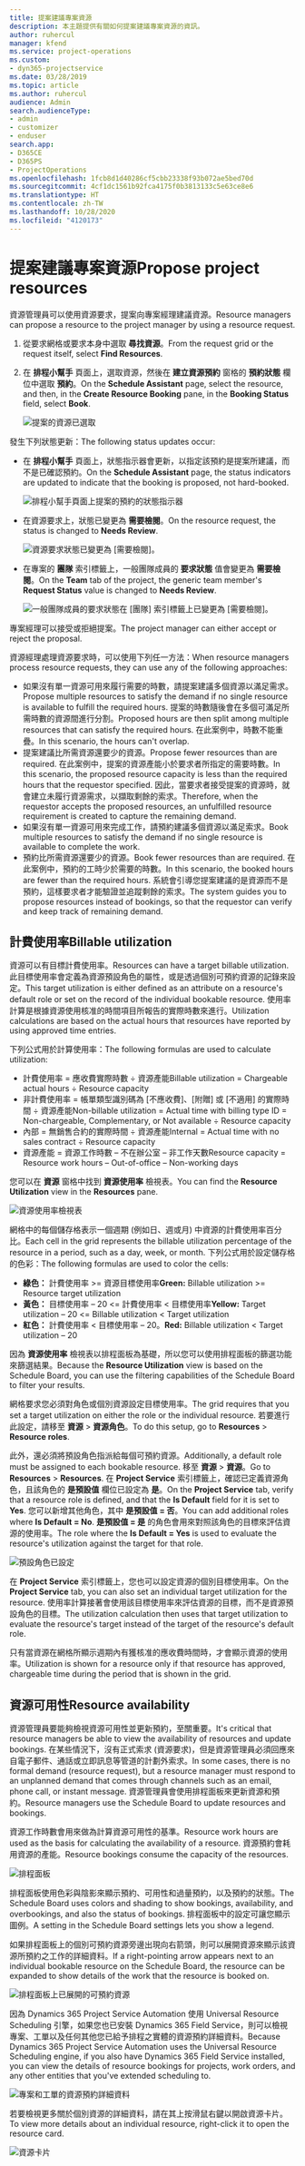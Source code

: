 ```yaml
---
title: 提案建議專案資源
description: 本主題提供有關如何提案建議專案資源的資訊。
author: ruhercul
manager: kfend
ms.service: project-operations
ms.custom:
- dyn365-projectservice
ms.date: 03/28/2019
ms.topic: article
ms.author: ruhercul
audience: Admin
search.audienceType:
- admin
- customizer
- enduser
search.app:
- D365CE
- D365PS
- ProjectOperations
ms.openlocfilehash: 1fcb8d1d40286cf5cbb23338f93b072ae5bed70d
ms.sourcegitcommit: 4cf1dc1561b92fca4175f0b3813133c5e63ce8e6
ms.translationtype: HT
ms.contentlocale: zh-TW
ms.lasthandoff: 10/28/2020
ms.locfileid: "4120173"
---
```

# <a name="propose-project-resources"></a><span data-ttu-id="b57a8-103">提案建議專案資源</span><span class="sxs-lookup"><span data-stu-id="b57a8-103">Propose project resources</span></span>

<span data-ttu-id="b57a8-104">資源管理員可以使用資源要求，提案向專案經理建議資源。</span><span class="sxs-lookup"><span data-stu-id="b57a8-104">Resource managers can propose a resource to the project manager by using a resource request.</span></span>

1. <span data-ttu-id="b57a8-105">從要求網格或要求本身中選取 **尋找資源**。</span><span class="sxs-lookup"><span data-stu-id="b57a8-105">From the request grid or the request itself, select **Find Resources**.</span></span>
2. <span data-ttu-id="b57a8-106">在 **排程小幫手** 頁面上，選取資源，然後在 **建立資源預約** 窗格的 **預約狀態** 欄位中選取 **預約**。</span><span class="sxs-lookup"><span data-stu-id="b57a8-106">On the **Schedule Assistant** page, select the resource, and then, in the **Create Resource Booking** pane, in the **Booking Status** field, select **Book**.</span></span>

    ![提案的資源已選取](media/Resource-Management-image62.png)

<span data-ttu-id="b57a8-108">發生下列狀態更新：</span><span class="sxs-lookup"><span data-stu-id="b57a8-108">The following status updates occur:</span></span>

- <span data-ttu-id="b57a8-109">在 **排程小幫手** 頁面上，狀態指示器會更新，以指定該預約是提案所建議，而不是已確認預約。</span><span class="sxs-lookup"><span data-stu-id="b57a8-109">On the **Schedule Assistant** page, the status indicators are updated to indicate that the booking is proposed, not hard-booked.</span></span>

    ![排程小幫手頁面上提案的預約的狀態指示器](media/Resource-Management-image63.png)

- <span data-ttu-id="b57a8-111">在資源要求上，狀態已變更為 **需要檢閱**。</span><span class="sxs-lookup"><span data-stu-id="b57a8-111">On the resource request, the status is changed to **Needs Review**.</span></span>

    ![資源要求狀態已變更為 [需要檢閱]。](media/Resource-Management-image64.png)

- <span data-ttu-id="b57a8-113">在專案的 **團隊** 索引標籤上，一般團隊成員的 **要求狀態** 值會變更為 **需要檢閱**。</span><span class="sxs-lookup"><span data-stu-id="b57a8-113">On the **Team** tab of the project, the generic team member's **Request Status** value is changed to **Needs Review**.</span></span>

    ![一般團隊成員的要求狀態在 [團隊] 索引標籤上已變更為 [需要檢閱]。](media/Resource-Management-image48.png)

<span data-ttu-id="b57a8-115">專案經理可以接受或拒絕提案。</span><span class="sxs-lookup"><span data-stu-id="b57a8-115">The project manager can either accept or reject the proposal.</span></span>

<span data-ttu-id="b57a8-116">資源經理處理資源要求時，可以使用下列任一方法：</span><span class="sxs-lookup"><span data-stu-id="b57a8-116">When resource managers process resource requests, they can use any of the following approaches:</span></span>

- <span data-ttu-id="b57a8-117">如果沒有單一資源可用來履行需要的時數，請提案建議多個資源以滿足需求。</span><span class="sxs-lookup"><span data-stu-id="b57a8-117">Propose multiple resources to satisfy the demand if no single resource is available to fulfill the required hours.</span></span> <span data-ttu-id="b57a8-118">提案的時數隨後會在多個可滿足所需時數的資源間進行分割。</span><span class="sxs-lookup"><span data-stu-id="b57a8-118">Proposed hours are then split among multiple resources that can satisfy the required hours.</span></span> <span data-ttu-id="b57a8-119">在此案例中，時數不能重疊。</span><span class="sxs-lookup"><span data-stu-id="b57a8-119">In this scenario, the hours can't overlap.</span></span>
- <span data-ttu-id="b57a8-120">提案建議比所需資源還要少的資源。</span><span class="sxs-lookup"><span data-stu-id="b57a8-120">Propose fewer resources than are required.</span></span> <span data-ttu-id="b57a8-121">在此案例中，提案的資源產能小於要求者所指定的需要時數。</span><span class="sxs-lookup"><span data-stu-id="b57a8-121">In this scenario, the proposed resource capacity is less than the required hours that the requestor specified.</span></span> <span data-ttu-id="b57a8-122">因此，當要求者接受提案的資源時，就會建立未履行資源需求，以擷取剩餘的索求。</span><span class="sxs-lookup"><span data-stu-id="b57a8-122">Therefore, when the requestor accepts the proposed resources, an unfulfilled resource requirement is created to capture the remaining demand.</span></span>
- <span data-ttu-id="b57a8-123">如果沒有單一資源可用來完成工作，請預約建議多個資源以滿足索求。</span><span class="sxs-lookup"><span data-stu-id="b57a8-123">Book multiple resources to satisfy the demand if no single resource is available to complete the work.</span></span>
- <span data-ttu-id="b57a8-124">預約比所需資源還要少的資源。</span><span class="sxs-lookup"><span data-stu-id="b57a8-124">Book fewer resources than are required.</span></span> <span data-ttu-id="b57a8-125">在此案例中，預約的工時少於需要的時數。</span><span class="sxs-lookup"><span data-stu-id="b57a8-125">In this scenario, the booked hours are fewer than the required hours.</span></span> <span data-ttu-id="b57a8-126">系統會引導您提案建議的是資源而不是預約，這樣要求者才能驗證並追蹤剩餘的索求。</span><span class="sxs-lookup"><span data-stu-id="b57a8-126">The system guides you to propose resources instead of bookings, so that the requestor can verify and keep track of remaining demand.</span></span>

## <a name="billable-utilization"></a><span data-ttu-id="b57a8-127">計費使用率</span><span class="sxs-lookup"><span data-stu-id="b57a8-127">Billable utilization</span></span>

<span data-ttu-id="b57a8-128">資源可以有目標計費使用率。</span><span class="sxs-lookup"><span data-stu-id="b57a8-128">Resources can have a target billable utilization.</span></span> <span data-ttu-id="b57a8-129">此目標使用率會定義為資源預設角色的屬性，或是透過個別可預約資源的記錄來設定。</span><span class="sxs-lookup"><span data-stu-id="b57a8-129">This target utilization is either defined as an attribute on a resource's default role or set on the record of the individual bookable resource.</span></span> <span data-ttu-id="b57a8-130">使用率計算是根據資源使用核准的時間項目所報告的實際時數來進行。</span><span class="sxs-lookup"><span data-stu-id="b57a8-130">Utilization calculations are based on the actual hours that resources have reported by using approved time entries.</span></span>

<span data-ttu-id="b57a8-131">下列公式用於計算使用率：</span><span class="sxs-lookup"><span data-stu-id="b57a8-131">The following formulas are used to calculate utilization:</span></span>

- <span data-ttu-id="b57a8-132">計費使用率 = 應收費實際時數 ÷ 資源產能</span><span class="sxs-lookup"><span data-stu-id="b57a8-132">Billable utilization = Chargeable actual hours ÷ Resource capacity</span></span>
- <span data-ttu-id="b57a8-133">非計費使用率 = 帳單類型識別碼為 [不應收費]、[附贈] 或 [不適用] 的實際時間 ÷ 資源產能</span><span class="sxs-lookup"><span data-stu-id="b57a8-133">Non-billable utilization = Actual time with billing type ID = Non-chargeable, Complementary, or Not available ÷ Resource capacity</span></span>
- <span data-ttu-id="b57a8-134">內部 = 無銷售合約的實際時間 ÷ 資源產能</span><span class="sxs-lookup"><span data-stu-id="b57a8-134">Internal = Actual time with no sales contract ÷ Resource capacity</span></span>
- <span data-ttu-id="b57a8-135">資源產能 = 資源工作時數 – 不在辦公室 – 非工作天數</span><span class="sxs-lookup"><span data-stu-id="b57a8-135">Resource capacity = Resource work hours – Out-of-office – Non-working days</span></span>

<span data-ttu-id="b57a8-136">您可以在 **資源** 窗格中找到 **資源使用率** 檢視表。</span><span class="sxs-lookup"><span data-stu-id="b57a8-136">You can find the **Resource Utilization** view in the **Resources** pane.</span></span>

![資源使用率檢視表](media/Resource-Management-image65.png)

<span data-ttu-id="b57a8-138">網格中的每個儲存格表示一個週期 (例如日、週或月) 中資源的計費使用率百分比。</span><span class="sxs-lookup"><span data-stu-id="b57a8-138">Each cell in the grid represents the billable utilization percentage of the resource in a period, such as a day, week, or month.</span></span> <span data-ttu-id="b57a8-139">下列公式用於設定儲存格的色彩：</span><span class="sxs-lookup"><span data-stu-id="b57a8-139">The following formulas are used to color the cells:</span></span>

- <span data-ttu-id="b57a8-140">**綠色：** 計費使用率 \>= 資源目標使用率</span><span class="sxs-lookup"><span data-stu-id="b57a8-140">**Green:** Billable utilization \>= Resource target utilization</span></span>
- <span data-ttu-id="b57a8-141">**黃色：** 目標使用率 – 20 \<= 計費使用率 \< 目標使用率</span><span class="sxs-lookup"><span data-stu-id="b57a8-141">**Yellow:** Target utilization – 20 \<= Billable utilization \< Target utilization</span></span>
- <span data-ttu-id="b57a8-142">**紅色：** 計費使用率 \< 目標使用率 – 20。</span><span class="sxs-lookup"><span data-stu-id="b57a8-142">**Red:** Billable utilization \< Target utilization – 20</span></span>

<span data-ttu-id="b57a8-143">因為 **資源使用率** 檢視表以排程面板為基礎，所以您可以使用排程面板的篩選功能來篩選結果。</span><span class="sxs-lookup"><span data-stu-id="b57a8-143">Because the **Resource Utilization** view is based on the Schedule Board, you can use the filtering capabilities of the Schedule Board to filter your results.</span></span>

<span data-ttu-id="b57a8-144">網格要求您必須對角色或個別資源設定目標使用率。</span><span class="sxs-lookup"><span data-stu-id="b57a8-144">The grid requires that you set a target utilization on either the role or the individual resource.</span></span> <span data-ttu-id="b57a8-145">若要進行此設定，請移至 **資源** \> **資源角色**。</span><span class="sxs-lookup"><span data-stu-id="b57a8-145">To do this setup, go to **Resources** \> **Resource roles**.</span></span>

<span data-ttu-id="b57a8-146">此外，還必須將預設角色指派給每個可預約資源。</span><span class="sxs-lookup"><span data-stu-id="b57a8-146">Additionally, a default role must be assigned to each bookable resource.</span></span> <span data-ttu-id="b57a8-147">移至 **資源** \> **資源**。</span><span class="sxs-lookup"><span data-stu-id="b57a8-147">Go to **Resources** \> **Resources**.</span></span> <span data-ttu-id="b57a8-148">在 **Project Service** 索引標籤上，確認已定義資源角色，且該角色的 **是預設值** 欄位已設定為 **是**。</span><span class="sxs-lookup"><span data-stu-id="b57a8-148">On the **Project Service** tab, verify that a resource role is defined, and that the **Is Default** field for it is set to **Yes**.</span></span> <span data-ttu-id="b57a8-149">您可以新增其他角色，其中 **是預設值 = 否**。</span><span class="sxs-lookup"><span data-stu-id="b57a8-149">You can add additional roles where **Is Default = No**.</span></span> <span data-ttu-id="b57a8-150">**是預設值 = 是** 的角色會用來對照該角色的目標來評估資源的使用率。</span><span class="sxs-lookup"><span data-stu-id="b57a8-150">The role where the **Is Default = Yes** is used to evaluate the resource's utilization against the target for that role.</span></span>

![預設角色已設定](media/Resource-Management-image67.png)

<span data-ttu-id="b57a8-152">在 **Project Service** 索引標籤上，您也可以設定資源的個別目標使用率。</span><span class="sxs-lookup"><span data-stu-id="b57a8-152">On the **Project Service** tab, you can also set an individual target utilization for the resource.</span></span> <span data-ttu-id="b57a8-153">使用率計算接著會使用該目標使用率來評估資源的目標，而不是資源預設角色的目標。</span><span class="sxs-lookup"><span data-stu-id="b57a8-153">The utilization calculation then uses that target utilization to evaluate the resource's target instead of the target of the resource's default role.</span></span>

<span data-ttu-id="b57a8-154">只有當資源在網格所顯示週期內有獲核准的應收費時間時，才會顯示資源的使用率。</span><span class="sxs-lookup"><span data-stu-id="b57a8-154">Utilization is shown for a resource only if that resource has approved, chargeable time during the period that is shown in the grid.</span></span>

## <a name="resource-availability"></a><span data-ttu-id="b57a8-155">資源可用性</span><span class="sxs-lookup"><span data-stu-id="b57a8-155">Resource availability</span></span>

<span data-ttu-id="b57a8-156">資源管理員要能夠檢視資源可用性並更新預約，至關重要。</span><span class="sxs-lookup"><span data-stu-id="b57a8-156">It's critical that resource managers be able to view the availability of resources and update bookings.</span></span> <span data-ttu-id="b57a8-157">在某些情況下，沒有正式索求 (資源要求)，但是資源管理員必須回應來自電子郵件、通話或立即訊息等管道的計劃外索求。</span><span class="sxs-lookup"><span data-stu-id="b57a8-157">In some cases, there is no formal demand (resource request), but a resource manager must respond to an unplanned demand that comes through channels such as an email, phone call, or instant message.</span></span> <span data-ttu-id="b57a8-158">資源管理員會使用排程面板來更新資源和預約。</span><span class="sxs-lookup"><span data-stu-id="b57a8-158">Resource managers use the Schedule Board to update resources and bookings.</span></span>

<span data-ttu-id="b57a8-159">資源工作時數會用來做為計算資源可用性的基準。</span><span class="sxs-lookup"><span data-stu-id="b57a8-159">Resource work hours are used as the basis for calculating the availability of a resource.</span></span> <span data-ttu-id="b57a8-160">資源預約會耗用資源的產能。</span><span class="sxs-lookup"><span data-stu-id="b57a8-160">Resource bookings consume the capacity of the resources.</span></span>

![排程面板](media/Resource-Management-image68.png)

<span data-ttu-id="b57a8-162">排程面板使用色彩與陰影來顯示預約、可用性和過量預約，以及預約的狀態。</span><span class="sxs-lookup"><span data-stu-id="b57a8-162">The Schedule Board uses colors and shading to show bookings, availability, and overbookings, and also the status of bookings.</span></span> <span data-ttu-id="b57a8-163">排程面板中的設定可讓您顯示圖例。</span><span class="sxs-lookup"><span data-stu-id="b57a8-163">A setting in the Schedule Board settings lets you show a legend.</span></span>

<span data-ttu-id="b57a8-164">如果排程面板上的個別可預約資源旁邊出現向右箭頭，則可以展開資源來顯示該資源所預約之工作的詳細資料。</span><span class="sxs-lookup"><span data-stu-id="b57a8-164">If a right-pointing arrow appears next to an individual bookable resource on the Schedule Board, the resource can be expanded to show details of the work that the resource is booked on.</span></span>

![排程面板上已展開的可預約資源](media/Resource-Management-image69.png)

<span data-ttu-id="b57a8-166">因為 Dynamics 365 Project Service Automation 使用 Universal Resource Scheduling 引擎，如果您也已安裝 Dynamics 365 Field Service，則可以檢視專案、工單以及任何其他您已給予排程之實體的資源預約詳細資料。</span><span class="sxs-lookup"><span data-stu-id="b57a8-166">Because Dynamics 365 Project Service Automation uses the Universal Resource Scheduling engine, if you also have Dynamics 365 Field Service installed, you can view the details of resource bookings for projects, work orders, and any other entities that you've extended scheduling to.</span></span>

![專案和工單的資源預約詳細資料](media/Resource-Management-image70.png)

<span data-ttu-id="b57a8-168">若要檢視更多關於個別資源的詳細資料，請在其上按滑鼠右鍵以開啟資源卡片。</span><span class="sxs-lookup"><span data-stu-id="b57a8-168">To view more details about an individual resource, right-click it to open the resource card.</span></span>

![資源卡片](media/Resource-Management-image71.png)
